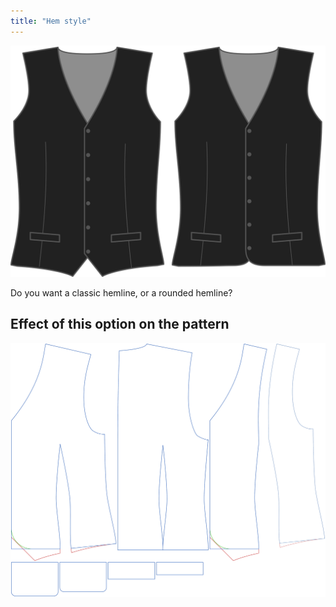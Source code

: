 ```yaml
---
title: "Hem style"
---
```


![Hem style](hemstyle.svg)

Do you want a classic hemline, or a rounded hemline?

## Effect of this option on the pattern

![This image shows the effect of this option by superimposing several variants that have a different value for this option](wahid_hemstyle_sample.svg "Effect of this option on the pattern")
